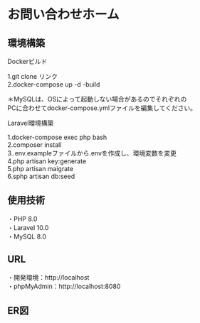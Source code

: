 # お問い合わせホーム

## 環境構築
Dockerビルド

1.git clone リンク  
2.docker-compose up -d -build  

＊MySQLは、OSによって起動しない場合があるのでそれぞれの  
PCに合わせてdocker-compose.ymlファイルを編集してください。

Laravel環境構築

1.docker-compose exec php bash  
2.composer install  
3..env.exampleファイルから.envを作成し、環境変数を変更  
4.php artisan key:generate  
5.php artisan maigrate  
6.sphp artisan db:seed  

## 使用技術
・PHP 8.0  
・Laravel 10.0  
・MySQL 8.0  

## URL
・開発環境：http://localhost  
・phpMyAdmin：http://localhost:8080  

## ER図
